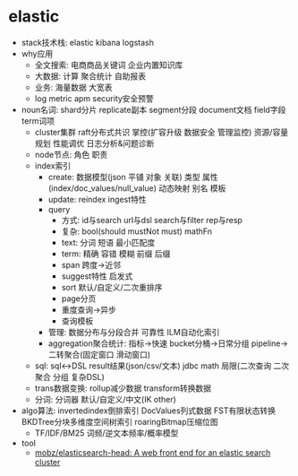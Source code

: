 # elastic

- stack技术栈: elastic kibana logstash
- why应用
  - 全文搜索: 电商商品关键词 企业内置知识库
  - 大数据: 计算 聚合统计 自助报表
  - 业务: 海量数据 大宽表
  - log metric apm security安全预警
- noun名词: shard分片 replicate副本 segment分段 document文档 field字段 term词项
  - cluster集群 raft分布式共识 掌控(扩容升级 数据安全 管理监控) 资源/容量规划 性能调优 日志分析&问题诊断
  - node节点: 角色 职责
  - index索引
    - create: 数据模型(json 平铺 对象 关联) 类型 属性(index/doc_values/null_value) 动态映射 别名 模板
    - update: reindex ingest特性
    - query
      - 方式: id与search url与dsl search与filter rep与resp
      - 复杂: bool(should mustNot must) mathFn
      - text: 分词 短语 最小匹配度
      - term: 精确 容错 模糊 前缀 后缀
      - span 跨度->近邻
      - suggest特性 启发式
      - sort 默认/自定义/二次重排序
      - page分页
      - 重度查询->异步
      - 查询模板
    - 管理: 数据分布与分段合并 可靠性 ILM自动化索引
    - aggregation聚合统计: 指标->快速 bucket分桶->日常分组 pipeline->二转聚合(固定窗口 滑动窗口)
  - sql: sql<->DSL result结果(json/csv/文本) jdbc math 局限(二次查询 二次聚合 分组 复杂DSL)
  - trans数据变换: rollup减少数据 transform转换数据
  - 分词: 分词器 默认/自定义/中文(IK other)
- algo算法: invertedindex倒排索引 DocValues列式数据 FST有限状态转换 BKDTree分块多维度空间树索引 roaringBitmap压缩位图
  - TF/IDF/BM25 词频/逆文本频率/概率模型
- tool
  - [mobz/elasticsearch-head: A web front end for an elastic search cluster](https://github.com/mobz/elasticsearch-head)
